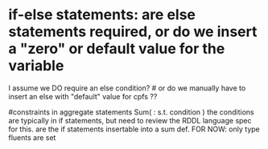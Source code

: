 # if-else statements: are else statements required, or do we insert a "zero" or default value for the variable

I assume we DO require an else condition?
            # or do we manually have to insert an else with "default" value for cpfs ??
            

#constraints in aggregate statements 
Sum( <set def> : s.t. condition )
the conditions are typically in if statements, but need to review the RDDL language spec for this. 
are the if statements insertable into a sum def. FOR NOW: only type fluents are set
